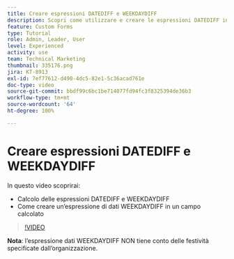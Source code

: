 ```yaml
---
title: Creare espressioni DATEDIFF e WEEKDAYDIFF
description: Scopri come utilizzare e creare le espressioni DATEDIFF in un campo calcolato in Adobe  [!DNL Workfront].
feature: Custom Forms
type: Tutorial
role: Admin, Leader, User
level: Experienced
activity: use
team: Technical Marketing
thumbnail: 335176.png
jira: KT-8913
exl-id: 7ef77612-d490-4dc5-82e1-5c36acad761e
doc-type: video
source-git-commit: bbdf99c6bc1be714077fd94fc3f8325394de36b3
workflow-type: tm+mt
source-wordcount: '64'
ht-degree: 100%

---
```


# Creare espressioni DATEDIFF e WEEKDAYDIFF

In questo video scoprirai:

* Calcolo delle espressioni DATEDIFF e WEEKDAYDIFF
* Come creare un’espressione di dati WEEKDAYDIFF in un campo calcolato

>[!VIDEO](https://video.tv.adobe.com/v/3417116/?quality=12&learn=on&enablevpops=1&captions=ita)

**Nota**: l’espressione dati WEEKDAYDIFF NON tiene conto delle festività specificate dall’organizzazione.
